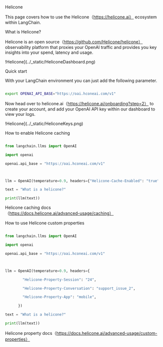 Helicone



This page covers how to use the Helicone（https://helicone.ai） ecosystem within LangChain.



What is Helicone?



Helicone is an open source（https://github.com/Helicone/helicone） observability platform that proxies your OpenAI traffic and provides you key insights into your spend, latency and usage.



!Helicone](../_static/HeliconeDashboard.png)



Quick start



With your LangChain environment you can just add the following parameter.



```bash

export OPENAI_API_BASE="https://oai.hconeai.com/v1"

```



Now head over to helicone.ai（https://helicone.ai/onboarding?step=2） to create your account, and add your OpenAI API key within our dashboard to view your logs.



!Helicone](../_static/HeliconeKeys.png)



How to enable Helicone caching



```python

from langchain.llms import OpenAI

import openai

openai.api_base = "https://oai.hconeai.com/v1"



llm = OpenAI(temperature=0.9, headers={"Helicone-Cache-Enabled": "true"})

text = "What is a helicone?"

print(llm(text))

```



Helicone caching docs（https://docs.helicone.ai/advanced-usage/caching）



How to use Helicone custom properties



```python

from langchain.llms import OpenAI

import openai

openai.api_base = "https://oai.hconeai.com/v1"



llm = OpenAI(temperature=0.9, headers={

        "Helicone-Property-Session": "24",

        "Helicone-Property-Conversation": "support_issue_2",

        "Helicone-Property-App": "mobile",

      })

text = "What is a helicone?"

print(llm(text))

```



Helicone property docs（https://docs.helicone.ai/advanced-usage/custom-properties）


